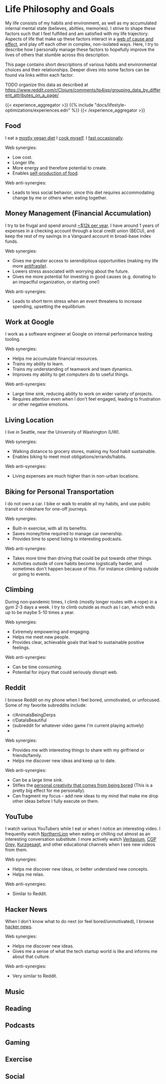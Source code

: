 # Life Philosophy and Goals

My life consists of my habits and environment, as well as my accumulated
internal mental state (believes, abilties, memories).  I strive to shape these
factors such that I feel fulfilled and am satisfied with my life trajectory.
Aspects of life that make up these factors interact in a [web of cause and
effect](https://wiki.earlyretirementextreme.com/wiki/What_is_ERE%3F), and play
off each other in complex, non-isolated ways.  Here, I try to describe how I
personally manage these factors to hopefully improve the lives of others that
stumble across this description.

This page contains short descriptions of various habits and environmental
choices and their relationships.  Deeper dives into some factors can be found
via links within each factor.

TODO organize this data as described at
https://www.reddit.com/r/Clojure/comments/tp4ixp/grouping_data_by_different_attributes_on_a_page/


{{< experience_aggregator >}}
{{% include "docs/lifestyle-optimizations/experiences.edn" %}}
{{< /experience_aggregator >}}

## Food

I eat a [mostly vegan diet](/docs/food.md) I [cook myself](/docs/cooking.md).
I [fast occasionally](/docs/fasting.md).

Web synergies:
 - Low cost.
 - Longer life.
 - More energy and therefore potential to create.
 - Enables [self-production of food](/docs/growing-own-food.md).

Web anti-synergies:
 - Leads to less social behavior, since this diet requires accommodating change
   by me or others when eating together.

## Money Management (Financial Accumulation)

I try to be frugal and spend around [~$12k per year](/docs/finances.md).  I
have around 1 years of expenses in a checking account through a local credit
union (BECU), and keep the rest of my savings in a Vanguard account in
broad-base index funds.

Web synergies:
 - Gives me greater access to serendipitous opportunities (making my life more
   [antifragile](https://en.wikipedia.org/wiki/Antifragile)).
 - Lowers stress associated with worrying about the future.
 - Gives me more potential for investing in good causes (e.g. donating to an
   impactful organization, or starting one!)

Web anti-synergies:
 - Leads to short term stress when an event threatens to increase spending,
   upsetting the equilibrium.

## Work at Google

I work as a software engineer at Google on internal performance testing
tooling.

Web synergies:
 - Helps me accumulate financial resources.
 - Trains my ability to learn.
 - Trains my understanding of teamwork and team dynamics.
 - Improves my ability to get computers do to useful things.

Web anti-synergies:
 - Large time sink, reducing ability to work on wider variety of projects.
 - Requires attention even when I don't feel engaged, leading to frustration or
   other negative emotions.

## Living Location

I live in Seattle, near the University of Washington (UW).

Web synergies:
 - Walking distance to grocery stores, making my food habit sustainable.
 - Enables biking to meet most obligations/errands/habits.

Web anti-synergies:
 - Living expenses are much higher than in non-urban locations.

## Biking for Personal Transportation

I do not own a car.  I bike or walk to enable all my habits, and use public
transit or rideshare for one-off journeys.

Web synergies:
 - Built-in exercise, with all its benefits.
 - Saves money/time required to manage car ownership.
 - Provides time to spend listing to interesting podcasts.

Web anti-synergies:
 - Takes more time than driving that could be put towards other things.
 - Activities outside of core habits become logistically harder, and sometimes
   don't happen because of this.  For instance climbing outside or going to
   events.

## Climbing

During non-pandemic times, I climb (mostly longer routes with a rope) in a gym
2-3 days a week.  I try to climb outside as much as I can, which ends up to be
maybe 5-10 times a year.

Web synergies:
 - Extremely empowering and engaging.
 - Helps me meet new people.
 - Provides clear, achievable goals that lead to sustainable positive feelings.

Web anti-synergies:
 - Can be time consuming.
 - Potential for injury that could seriously disrupt web.

## Reddit

I browse Reddit on my phone when I feel bored, unmotivated, or unfocused.  Some
of my favorite subreddits include:
 - r/AnimalsBeingDerps
 - r/DataIsBeautiful
 - (subreddit for whatever video game I'm current playing actively)
 - 

Web synergies:
 - Provides me with interesting things to share with my girlfriend or
   friends/family.
 - Helps me discover new ideas and keep up to date.

Web anti-synergies:
 - Can be a large time sink.
 - Stifles the [personal creativity that comes from being
   bored](https://www.youtube.com/watch?v=LKPwKFigF8U&vl=pt) (This is a pretty
   big effect for me personally).
 - Can fragment my focus - add new ideas to my mind that make me drop other
   ideas before I fully execute on them.

## YouTube

I watch various YouTubers while I eat or when I notice an interesting video.  I
frequently watch
[NorthernLion](https://www.youtube.com/channel/UC3tNpTOHsTnkmbwztCs30sA) when
eating or chilling out almost as an interesting conversation substitute.  I
more actively watch [Veritasium](https://www.youtube.com/user/1veritasium),
[CGP Grey](https://www.youtube.com/user/CGPGrey),
[Kurzgesagt](https://www.youtube.com/user/Kurzgesagt), and other educational
channels when I see new videos from them.

Web synergies:
 - Helps me discover new ideas, or better understand new concepts.
 - Helps me relax.

Web anti-synergies:
 - Similar to Reddit.

## Hacker News

When I don't know what to do next (or feel bored/unmotivated), I browse [hacker
news](https://news.ycombinator.com/).

Web synergies:
 - Helps me discover new ideas.
 - Gives me a sense of what the tech startup world is like and informs me about
   that culture.

Web anti-synergies:
 - Very similar to Reddit.

## Music

## Reading

## Podcasts

## Gaming

## Exercise

## Social
